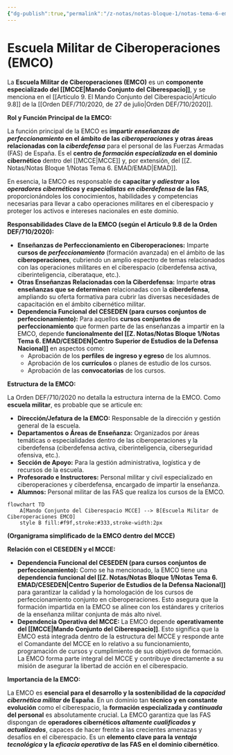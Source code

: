```yaml
---
{"dg-publish":true,"permalink":"/z-notas/notas-bloque-1/notas-tema-6-emad/emco/"}
---
```


# Escuela Militar de Ciberoperaciones (EMCO)

La **Escuela Militar de Ciberoperaciones (EMCO)** es un **componente especializado del [[MCCE\|Mando Conjunto del Ciberespacio]]**,  y se menciona en el [[Artículo 9. El Mando Conjunto del Ciberespacio\|Artículo 9.8]] de la [[Orden DEF/710/2020, de 27 de julio\|Orden DEF/710/2020]].

**Rol y Función Principal de la EMCO:**

La función principal de la EMCO es **impartir *enseñanzas de perfeccionamiento* en el ámbito de las *ciberoperaciones* y otras áreas relacionadas con la *ciberdefensa*** para el personal de las Fuerzas Armadas (FAS) de España.  Es el **centro de *formación especializada* en el dominio cibernético** dentro del [[MCCE\|MCCE]] y, por extensión, del [[Z. Notas/Notas Bloque 1/Notas Tema 6. EMAD/EMAD\|EMAD]].

En esencia, la EMCO es responsable de **capacitar y *adiestrar* a los *operadores cibernéticos* y *especialistas en ciberdefensa* de las FAS**,  proporcionándoles los conocimientos, habilidades y competencias necesarias para llevar a cabo operaciones militares en el ciberespacio y proteger los activos e intereses nacionales en este dominio.

**Responsabilidades Clave de la EMCO (según el Artículo 9.8 de la Orden DEF/710/2020):**

*   **Enseñanzas de Perfeccionamiento en Ciberoperaciones:**  Imparte **cursos de *perfeccionamiento*** (formación avanzada) en el ámbito de las **ciberoperaciones**,  cubriendo un amplio espectro de temas relacionados con las operaciones militares en el ciberespacio (ciberdefensa activa, ciberinteligencia, ciberataque, etc.).
*   **Otras Enseñanzas Relacionadas con la Ciberdefensa:**  Imparte **otras enseñanzas que se determinen** relacionadas con la **ciberdefensa**,  ampliando su oferta formativa para cubrir las diversas necesidades de capacitación en el ámbito cibernético militar.
*   **Dependencia Funcional del CESEDEN (para cursos conjuntos de perfeccionamiento):**  Para aquellos **cursos conjuntos de perfeccionamiento** que formen parte de las enseñanzas a impartir en la EMCO,  depende **funcionalmente del [[Z. Notas/Notas Bloque 1/Notas Tema 6. EMAD/CESEDEN\|Centro Superior de Estudios de la Defensa Nacional]]** en aspectos como:
    *   Aprobación de los **perfiles de ingreso y egreso** de los alumnos.
    *   Aprobación de los **currículos** o planes de estudio de los cursos.
    *   Aprobación de las **convocatorias** de los cursos.

**Estructura de la EMCO:**

La Orden DEF/710/2020 no detalla la estructura interna de la EMCO.  Como **escuela militar**,  es probable que se articule en:

*   **Dirección/Jefatura de la EMCO:**  Responsable de la dirección y gestión general de la escuela.
*   **Departamentos o Áreas de Enseñanza:**  Organizados por áreas temáticas o especialidades dentro de las ciberoperaciones y la ciberdefensa (ciberdefensa activa, ciberinteligencia, ciberseguridad ofensiva, etc.).
*   **Sección de Apoyo:**  Para la gestión administrativa, logística y de recursos de la escuela.
*   **Profesorado e Instructores:**  Personal militar y civil especializado en ciberoperaciones y ciberdefensa, encargado de impartir la enseñanza.
*   **Alumnos:**  Personal militar de las FAS que realiza los cursos de la EMCO.

```mermaid
flowchart TD
    A[Mando Conjunto del Ciberespacio MCCE] --> B[Escuela Militar de Ciberoperaciones EMCO]
    style B fill:#f9f,stroke:#333,stroke-width:2px
```

**(Organigrama simplificado de la EMCO dentro del MCCE)**

**Relación con el CESEDEN y el MCCE:**

*   **Dependencia Funcional del CESEDEN (para cursos conjuntos de perfeccionamiento):**  Como se ha mencionado, la EMCO tiene una **dependencia funcional del [[Z. Notas/Notas Bloque 1/Notas Tema 6. EMAD/CESEDEN\|Centro Superior de Estudios de la Defensa Nacional]]** para garantizar la calidad y la homologación de los cursos de perfeccionamiento conjunto en ciberoperaciones.  Esto asegura que la formación impartida en la EMCO se alinee con los estándares y criterios de la enseñanza militar conjunta de más alto nivel.
*   **Dependencia Operativa del MCCE:**  La EMCO depende **operativamente del [[MCCE\|Mando Conjunto del Ciberespacio]]**.  Esto significa que la EMCO está integrada dentro de la estructura del MCCE y responde ante el Comandante del MCCE en lo relativo a su funcionamiento, programación de cursos y cumplimiento de sus objetivos de formación.  La EMCO forma parte integral del MCCE y contribuye directamente a su misión de asegurar la libertad de acción en el ciberespacio.

**Importancia de la EMCO:**

La EMCO es **esencial para el desarrollo y la sostenibilidad de la *capacidad cibernética militar* de España**.  En un dominio tan **técnico y en constante evolución** como el ciberespacio,  la **formación especializada y *continuada* del personal** es absolutamente crucial.  La EMCO garantiza que las FAS dispongan de **operadores cibernéticos *altamente cualificados* y *actualizados***,  capaces de hacer frente a las crecientes amenazas y desafíos en el ciberespacio.  Es un **elemento clave para la *ventaja tecnológica* y la *eficacia operativa* de las FAS en el dominio cibernético**.
